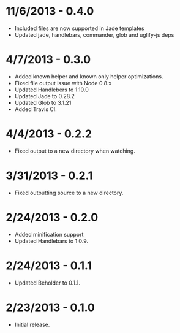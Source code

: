 11/6/2013 - 0.4.0
=================
* Included files are now supported in Jade templates
* Updated jade, handlebars, commander, glob and uglify-js deps

4/7/2013 - 0.3.0
=================
* Added known helper and known only helper optimizations.
* Fixed file output issue with Node 0.8.x
* Updated Handlebers to 1.10.0
* Updated Jade to 0.28.2
* Updated Glob to 3.1.21
* Added Travis CI.

4/4/2013 - 0.2.2
==================
* Fixed output to a new directory when watching.

3/31/2013 - 0.2.1
==================
* Fixed outputting source to a new directory.

2/24/2013 - 0.2.0
==================
* Added minification support
* Updated Handlebars to 1.0.9.

2/24/2013 - 0.1.1
==================
* Updated Beholder to 0.1.1.

2/23/2013 - 0.1.0
==================
* Initial release.